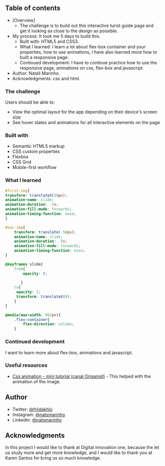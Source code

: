 ## Table of contents

- [Overview]
  - The challenge is to build out this interactive turist guide page and get it looking as close to the design as possible.
- My process: It took me 5 days to build this.
  - Built with: HTML5 and CSS3.
  - What I learned: I learn a lot about flex-box container and your properties, how to use animations, I have also learned more how to built a responsive page.
  - Continued development: I have to continue practice how to use the responsive page, animations on css, flex-box and javascript. 
- Author: Natali Marinho. 
- Acknowledgments: css and html.


### The challenge

Users should be able to:

- View the optimal layout for the app depending on their device's screen size 
- See hover states and animations for all interactive elements on the page

### Built with

- Semantic HTML5 markup
- CSS custom properties
- Flexbox
- CSS Grid
- Mobile-first workflow


### What I learned


```css
#first-img{
transform: translateX(50px);
animation-name: slide;     
animation-duration: .5s;
animation-fill-mode: forwards;
animation-timing-function: ease;
}

#sec-img{
    transform: translate(-50px);
    animation-name: slide;
    animation-duration: .5s;
    animation-fill-mode: forwards;
    animation-timing-function: ease;
}

@keyframes slide{
    from{
        opacity: 0;
   
       }
    to{
     opacity: 1;
     transform: translateX(0);
    }
}
```
```css
@media(max-width: 992px){
    .flex-container{
        flex-direction: column;
    }
```
### Continued development

I want to learn more about flex-box, animations and javascript.

### Useful resources

- [Css animation - mini tutorial (canal Origamid)](https://youtu.be/zWmaohjrkRw) - This helped with the animation of the image. 

## Author

- Twitter: [@friidakhlo](https://www.twitter.com/friidakhalo)
- Instagram: [@natsmarinho](https://www.instagram.com/natsmarinho) 
- Linkedin: [@natsmarinho](https://www.linkedin.com/in/natsmarinho/)

## Acknowledgments

In this project I would like to thank at Digital innovation one, because the let us study more and get more knowledge, and I would like to thank you at Karen Santos for bring us so much knowledge. 
